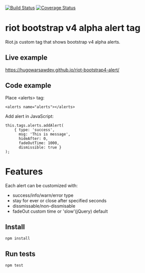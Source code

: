 [![Build Status](https://travis-ci.org/HugoWarsawDev/riot-bootstrap-alert.svg?branch=master)](https://travis-ci.org/HugoWarsawDev/riot-bootstrap-alert) [![Coverage Status](https://coveralls.io/repos/github/HugoWarsawDev/riot-bootstrap-alert/badge.svg)](https://coveralls.io/github/HugoWarsawDev/riot-bootstrap-alert)
# riot bootstrap v4 alpha alert tag
Riot.js custom tag that shows bootstrap v4 alpha alerts.
## Live example
https://hugowarsawdev.github.io/riot-bootstrap4-alert/

## Code example
Place \<alerts\> tag:

`<alerts name="alerts"></alerts>`

Add alert in JavaScript:

    this.tags.alerts.addAlert(
        { type: 'success',
          msg: 'This is message',
          hideAfter: 0,
          fadeOutTime: 1000,
          dismissible: true }
    );

# Features
Each alert can be customized with:
* success/info/warn/error type
* stay for ever or close after specified seconds
* dissmissable/non-dissmisable
* fadeOut custom time or 'slow'(jQuery) default


## Install
`npm install`

## Run tests
 `npm test`

